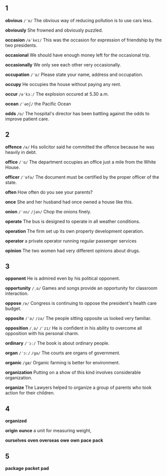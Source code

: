 ## 1
**obvious** 
`/ˈɒ/`
The obvious way of reducing pollution is to use cars less.

**obviously** 
She frowned and obviously puzzled.

**occasion** 
`/əˈkeɪ/`
This was the occasion for expression of friendship by the two presidents.

**occasional** 
We should have enough money left for the occasional trip.

**occasionally** 
We only see each other very occasionally.

**occupation** 
`/ˈɒ/`
Please state your name, address and occupation.

**occupy** 
He occupies the house without paying any rent.

**occur** 
`/əˈkɜː/`
The explosion occured at 5.30 a.m.

**ocean** 
`/ˈəʊʃ/`
the Pacific Ocean

**odds** 
`/ɒ/`
The hospital's director has been battling against the odds to improve patient care.

## 2
**offence** 
`/ə/`
His solicitor said he committed the offence because he was heavily in debt.

**office** 
`/ˈɒ/`
The department occupies an office just a mile from the White House.

**officer** 
`/ˈɒfə/`
The document must be certified by the proper officer of the state.

**often** 
How often do you see your parents?

**once** 
She and her husband had once owned a house like this.

**onion** 
`/ˈʌn/` `/jən/`
Chop the onions finely.

**operate** 
The bus is designed to operate in all weather conditions.

**operation** 
The firm set up its own property development operation.

**operator** 
a private operator running regular passenger services

**opinion** 
The two women had very different opinions about drugs.

## 3
**opponent** 
He is admired even by his political opponent.

**opportunity** 
`/ˌɒ/`
Games and songs provide an opportunity for classroom interaction.

**oppose** 
`/ə/`
Congress is continuing to oppose the president's health care budget.

**opposite** 
`/ˈɒ/` `/zə/`
The people sitting opposite us looked very familiar.

**opposition** 
`/ˌɒ/` `/ˈzɪ/`
He is confident in his ability to overcome all opposition with his personal charm.

**ordinary** 
`/ˈɔː/`
The book is about ordinary people.

**organ** 
`/ˈɔː/` `/ɡə/`
The courts are organs of government.

**organic** 
`/ɡæ/`
Organic farming is better for environment.

**organization** 
Putting on a show of this kind involves considerable organization.

**organize** 
The Lawyers helped to organize a group of parents who took action for their children.

## 4
**organized** 

**origin** 
**ounce** 
a unit for measuring weight,

**ourselves** 
**oven** 
**overseas** 
**owe** 
**own** 
**pace** 
**pack** 

## 5
**package** 
**packet** 
**pad** 
